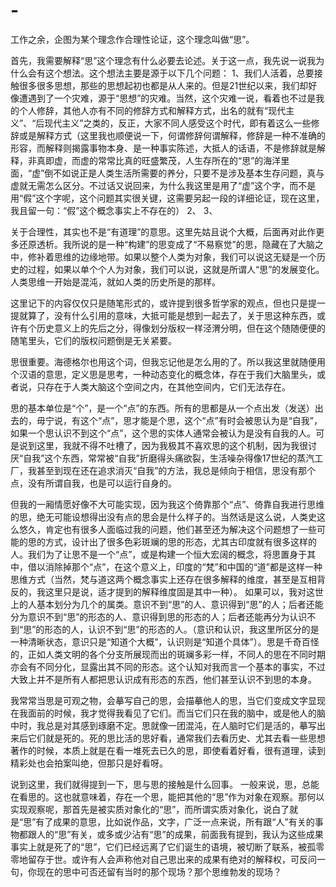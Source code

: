 # -
工作之余，企图为某个理念作合理性论证，这个理念叫做“思”。

首先，我需要解释“思”这个理念有什么必要去论述。关于这一点，我先说一说我为什么会有这个想法。这个想法主要是源于以下几个问题：
1、我们人活着，总要接触很多很多思想，那些的思想起初也都是从人来的。但是21世纪以来，我们却好像遭遇到了一个灾难，源于“思想”的灾难。当然，这个灾难一说，看着也不过是我的个人修辞，其他人亦有不同的修辞方式和解释方式，出名的就有“现代主义”、“后现代主义”之类的，反正，大家不同人感受这个时代，即有着这么一些修辞或是解释方式（这里我也顺便说一下，何谓修辞何谓解释，修辞是一种不准确的形容，而解释则揭露事物本身、是一种事实陈述，大抵人的话语，不是修辞就是解释，非真即虚，而虚的常常比真的旺盛繁茂，人生存所在的“思”的海洋里面，“虚”倒不如说正是人类生活所需要的养分，只要不是涉及基本生存问题，真与虚就无需怎么区分。不过话又说回来，为什么我这里是用了“虚”这个字，而不是用“假”这个字呢，这个问题其实很关键，这需要另起一段的详细论证，现在这里，我且留一句：“假”这个概念事实上不存在的）
2、
3、

关于合理性，其实也不是“有道理”的意思。这里先姑且说个大概，后面再对此作更多还原透析。我所说的是一种“构建”的思变成了“不易察觉”的思，隐藏在了大脑之中，修补着思维的边缘地带。如果以整个人类为对象，我们可以说这无疑是一个历史的过程，如果以单个个人为对象，我们可以说，这就是所谓人“思”的发展变化。人类思维一开始是混沌，就如人类的历史所是的那样。

这里记下的内容仅仅只是随笔形式的，或许提到很多哲学家的观点，但也只是提一提就算了，没有什么引用的意味，大抵可能是想到一起去了，关于思这种东西，或许有个历史意义上的先后之分，得像划分版权一样泾渭分明，但在这个随随便便的随笔里头，它们的版权问题倒是无关紧要。

思很重要。海德格尔也用这个词，但我忘记他是怎么用的了。所以我这里就随便用个汉语的意思，定义思是思考，一种动态变化的概念体，存在于我们大脑里头，或者说，只存在于人类大脑这个空间之内，在其他空间内，它们无法存在。

思的基本单位是“个”，是一个“点”的东西。所有的思都是从一个点出发（发送）出去的，毋宁说，有这个“点”，思才能是个思，这个“点”有时会被思认为是“自我”，如果一个思认识不到这个“点”，这个思的实体人通常会被认为是没有自我的人。可是说到这里，我就不得不吐槽了，因为我极其不喜欢思的这个机制，因为我很讨厌“自我”这个东西，常常被“自我”折磨得头痛欲裂，生活噪杂得像17世纪的蒸汽工厂，我甚至到现在还在追求消灭“自我”的方法，我总是倾向于相信，思没有那个点，没有所谓自我，也是可以运行自身的。

但我的一厢情愿好像不大可能实现，因为我这个倚靠那个“点”、倚靠自我进行思维的思，绝无可能设想得出没有点的思会是什么样子的。当然话是这么说，人类史这么悠久，肯定也有很多人面临过我的问题，他们甚至还为解决这个问题想了一些可能的思的方式，设计出了很多色彩斑斓的思的形态，尤其古印度就有很多这样的人。我们为了让思不是一个“点”，或是构建一个恒大宏阔的概念，将思置身于其中，借以消除掉那个“点”，在这个意义上，印度的“梵”和中国的“道”都是这样一种思维方式（当然，梵与道这两个概念事实上还存在很多解释的维度，甚至是互相背反的，我这里只是说，适才提到的解释维度固是其中一种）。
如果可以，我对这世上的人基本划分为几个的属类。意识不到“思”的人、意识得到“思”的人；后者还能分为意识不到“思”的形态的人、意识得到思的形态的人；后者还能再分为认识不到“思”的形态的人，认识不到“思”的形态的人。（意识和认识，我这里所区分的是一种清晰状态，意识只是“知道个大概”，认识则是“知道个具体”）。思是千奇百怪的，正如人类文明的各个分支所展现而出的斑斓多彩一样，不同人的思在不同时期亦会有不同分化，显露出其不同的形态。这个认知对我而言一个基本的事实，不过大致上并不是所有人都把思认识成有形态的东西，他们甚至认识不到思的本身。

我常常当思是可观之物，会摹写自己的思，会描摹他人的思，当它们变成文字显现在我面前的时候，我才觉得我看见了它们。而当它们只在我的脑中，或是他人的脑中时，我总是对其感到琢磨不定。思就像一团混沌，在人脑时它们是活的，摹写出来后它们就是死的。死的思比活的思好看，通常我们去看历史、尤其去看一些思想著作的时候，本质上就是在看一堆死去已久的思，即使看着好看，很有道理，读到精彩处也会拍案叫绝，但那只是好看呀。

说到这里，我们就得提到一下，思与思的接触是什么回事。
一般来说，思，总能在看思的。这也就意味着，存在一个思，能把其他的“思”作为对象在观察。那何以实现观察呢，那首先是被实质对象化的“思”，而所谓实质对象化，说白了就是“思”有了成果的意思，比如说作品，文字，广泛一点来说，所有跟“人”有关的事物都跟人的“思”有关，或多或少沾有“思”的成果，前面我有提到，我认为这些成果事实上就是死了的“思”，它们已经远离了它们诞生的语境，被切断了联系，被孤零零地留存于世。或许有人会声称他对自己思出来的成果有绝对的解释权，可反问一句，你现在的思中可否还留有当时的那个现场？那个思维勃发的现场？

